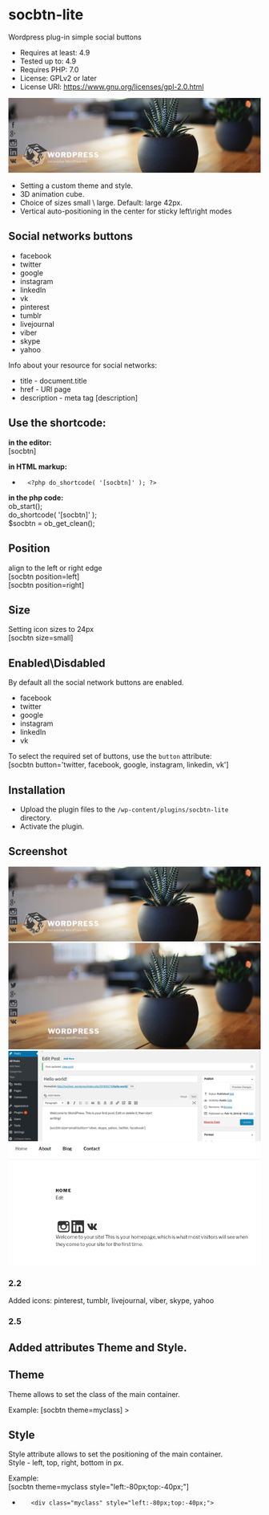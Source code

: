 # socbtn-lite
Wordpress plug-in simple social buttons

* Requires at least: 4.9
* Tested up to: 4.9
* Requires PHP: 7.0
* License: GPLv2 or later
* License URI: https://www.gnu.org/licenses/gpl-2.0.html

![Screen Shot](assets/screenshot-6.png)

* Setting a custom theme and style.
* 3D animation cube.
* Choice of sizes small \ large. Default: large 42px.
* Vertical auto-positioning in the center for sticky left\right modes

## Social networks buttons

* facebook
* twitter
* google
* instagram
* linkedIn
* vk
* pinterest
* tumblr
* livejournal
* viber
* skype
* yahoo

Info about your resource for social networks:<br>

* title - document.title
* href - URl page
* description - meta tag [description]


## Use the shortcode:

**in the editor:**<br>
 [socbtn]

**in HTML markup:**<br>
*       <?php do_shortcode( '[socbtn]' ); ?>

**in the php code:**<br>
 ob_start();<br>
 do_shortcode( '[socbtn]' );<br>
 $socbtn = ob_get_clean();<br>
 
 
## Position
 align to the left or right edge<br>
   [socbtn position=left]<br>
   [socbtn position=right]<br>

## Size
Setting icon sizes to 24px<br>
   [socbtn size=small]<br>
 
## Enabled\Disdabled
By default all the social network buttons are enabled.

* facebook
* twitter
* google
* instagram
* linkedIn
* vk

To select the required set of buttons, use the `button` attribute:<br>
[socbtn button='twitter, facebook, google, instagram, linkedin, vk']

## Installation

* Upload the plugin files to the `/wp-content/plugins/socbtn-lite` directory.
* Activate the plugin.

## Screenshot

![animation 3D cube](assets/screenshot-6.png)
![position left](assets/screenshot-4.png)
![Screen Shot](assets/screenshot-5.png)
![in the editor](assets/screen-2.png)

### 2.2

Added icons: pinterest, tumblr, livejournal, viber, skype, yahoo

### 2.5

## Added attributes Theme and Style.

## Theme
Theme allows to set the class of the main container.

Example: 
        [socbtn theme=myclass] 
        > <div class="myclass">


## Style
Style attribute allows to set the positioning of the main container.<br>
Style - left, top, right, bottom in px.<br>

Example: <br>
        [socbtn theme=myclass style="left:-80px;top:-40px;"]<br>
*        <div class="myclass" style="left:-80px;top:-40px;">